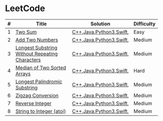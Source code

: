 
LeetCode
========

| # | Title | Solution | Difficulty |
|---| ----- | -------- | ---------- |
|1|[Two Sum](https://leetcode.com/problems/two-sum/) |[C++](./algorithms/cpp/TwoSum.cpp),[Java](./algorithms/java/TwoSum.java),[Python3](./algorithms/python3/TwoSum.py),[Swift](./algorithms/swift/TwoSum.swift), |Easy|
|2|[Add Two Numbers](https://leetcode.com/problems/add-two-numbers/) |[C++](./algorithms/cpp/AddTwoNumbers.cpp),[Java](./algorithms/java/AddTwoNumbers.java),[Python3](./algorithms/python3/AddTwoNumbers.py),[Swift](./algorithms/swift/AddTwoNumbers.swift), |Medium|
|3|[Longest Substring Without Repeating Characters](https://leetcode.com/problems/longest-substring-without-repeating-characters/) |[C++](./algorithms/cpp/LongestSubstringWithoutRepeatingCharacters.cpp),[Java](./algorithms/java/LongestSubstringWithoutRepeatingCharacters.java),[Python3](./algorithms/python3/LongestSubstringWithoutRepeatingCharacters.py),[Swift](./algorithms/swift/LongestSubstringWithoutRepeatingCharacter.swift), |Medium|
|4|[Median of Two Sorted Arrays](https://leetcode.com/problems/median-of-two-sorted-arrays/) |[C++](./algorithms/cpp/MedianOfTwoSortedArrays.cpp),[Java](./algorithms/java/MedianOfTwoSortedArrays.java),[Python3](./algorithms/python3/MedianOfTwoSortedArrays.py),[Swift](./algorithms/swift/MedianOfTwoSortedArrays.swift), |Hard|
|5|[Longest Palindromic Substring](https://leetcode.com/problems/longest-palindromic-substring/) |[C++](./algorithms/cpp/LongestPalindromicSubstring.cpp),[Java](./algorithms/java/LongestPalindromicSubstring.java),[Python3](./algorithms/python3/LongestPalindromicSubstring.py),[Swift](./algorithms/swift/LongestPalindromicSubstring.swift), |Medium|
|6|[Zigzag Conversion](https://leetcode.com/problems/zigzag-conversion/) |[C++](./algorithms/cpp/ZigzagConversion.cpp),[Java](./algorithms/java/ZigzagConversion.java),[Python3](./algorithms/python3/ZigzagConversion.py),[Swift](./algorithms/swift/ZigzagConversion.swift), |Medium|
|7|[Reverse Integer](https://leetcode.com/problems/reverse-integer/) |[C++](./algorithms/cpp/ReverseInteger.cpp),[Java](./algorithms/java/ReverseInteger.java),[Python3](./algorithms/python3/ReverseInteger.py),[Swift](./algorithms/swift/ReverseInteger.swift), |Medium|
|8|[String to Integer (atoi)](https://leetcode.com/problems/string-to-integer-atoi/) |[C++](./algorithms/cpp/StringToIntegerAtoi.cpp),[Java](./algorithms/java/StringToIntegerAtoi.java),[Python3](./algorithms/python3/StringToIntegerAtoi.py),[Swift](./algorithms/swift/StringToIntegerAtoi.swift), |Medium|
